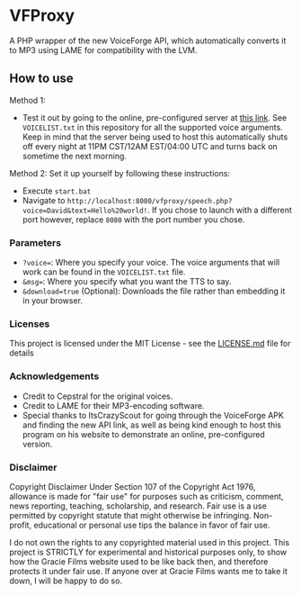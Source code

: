 # VFProxy
 A PHP wrapper of the new VoiceForge API, which automatically converts it to MP3 using LAME for compatibility with the LVM.

## How to use
Method 1:
* Test it out by going to the online, pre-configured server at [this link](http://seamus-server.tk/vfproxy/speech.php?voice=David&msg=Hello%20world!). See `VOICELIST.txt` in this repository for all the supported voice arguments. Keep in mind that the server being used to host this automatically shuts off every night at 11PM CST/12AM EST/04:00 UTC and turns back on sometime the next morning.

Method 2:
Set it up yourself by following these instructions:

* Execute `start.bat`
* Navigate to `http://localhost:8080/vfproxy/speech.php?voice=David&text=Hello%20world!`. If you chose to launch with a different port however, replace `8080` with the port number you chose.

### Parameters

* `?voice=`: Where you specify your voice. The voice arguments that will work can be found in the `VOICELIST.txt` file.
* `&msg=`: Where you specify what you want the TTS to say.
* `&download=true` (Optional): Downloads the file rather than embedding it in your browser.

### Licenses

This project is licensed under the MIT License - see the [LICENSE.md](LICENSE.md) file for details

### Acknowledgements

* Credit to Cepstral for the original voices.
* Credit to LAME for their MP3-encoding software.
* Special thanks to ItsCrazyScout for going through the VoiceForge APK and finding the new API link, as well as being kind enough to host this program on his website to demonstrate an online, pre-configured version.

### Disclaimer

Copyright Disclaimer Under Section 107 of the Copyright Act 1976, allowance is made for "fair use" for purposes such as criticism, comment, news reporting, teaching, scholarship, and research. Fair use is a use permitted by copyright statute that might otherwise be infringing. Non-profit, educational or personal use tips the balance in favor of fair use.

I do not own the rights to any copyrighted material used in this project. This project is STRICTLY for experimental and historical purposes only, to show how the Gracie Films website used to be like back then, and therefore protects it under fair use. If anyone over at Gracie Films wants me to take it down, I will be happy to do so.
